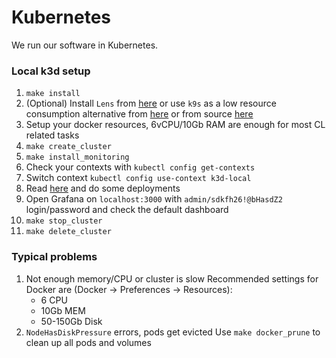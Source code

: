 # Kubernetes

We run our software in Kubernetes.

### Local k3d setup

1. `make install`
2. (Optional) Install `Lens` from [here](https://k8slens.dev/) or use `k9s` as a low resource consumption alternative from [here](https://k9scli.io/topics/install/)
   or from source [here](https://github.com/goplugin/helmenv)
3. Setup your docker resources, 6vCPU/10Gb RAM are enough for most CL related tasks
4. `make create_cluster`
5. `make install_monitoring`
6. Check your contexts with `kubectl config get-contexts`
7. Switch context `kubectl config use-context k3d-local`
8. Read [here](README.md) and do some deployments
9. Open Grafana on `localhost:3000` with `admin/sdkfh26!@bHasdZ2` login/password and check the default dashboard
10. `make stop_cluster`
11. `make delete_cluster`

### Typical problems

1. Not enough memory/CPU or cluster is slow
   Recommended settings for Docker are (Docker -> Preferences -> Resources):
   - 6 CPU
   - 10Gb MEM
   - 50-150Gb Disk
2. `NodeHasDiskPressure` errors, pods get evicted
   Use `make docker_prune` to clean up all pods and volumes
